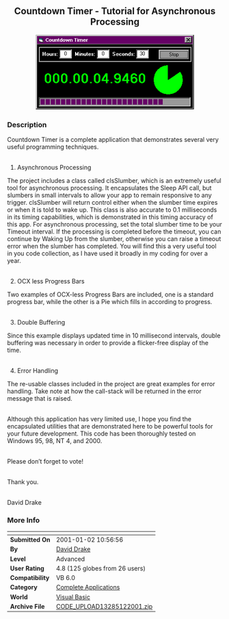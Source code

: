 ﻿<div align="center">

## Countdown Timer \- Tutorial for Asynchronous Processing

<img src="PIC2001121422212051.gif">
</div>

### Description

Countdown Timer is a complete application that demonstrates several very useful programming techniques. <BR> <BR>

1. Asynchronous Processing <BR>

The project includes a class called clsSlumber, which is an extremely useful tool for asynchronous processing. It encapsulates the Sleep API call, but slumbers in small intervals to allow your app to remain responsive to any trigger. clsSlumber will return control either when the slumber time expires or when it is told to wake up. This class is also accurate to 0.1 milliseconds in its timing capabilities, which is demonstrated in this timing accuracy of this app. For asynchronous processing, set the total slumber time to be your Timeout interval. If the processing is completed before the timeout, you can continue by Waking Up from the slumber, otherwise you can raise a timeout error when the slumber has completed. You will find this a very useful tool in you code collection, as I have used it broadly in my coding for over a year. <BR> <BR>

2. OCX less Progress Bars <BR>

Two examples of OCX-less Progress Bars are included, one is a standard progress bar, while the other is a Pie which fills in according to progress. <BR><BR>

3. Double Buffering <BR>

Since this example displays updated time in 10 millisecond intervals, double buffering was necessary in order to provide a flicker-free display of the time. <BR> <BR>

4. Error Handling <BR>

The re-usable classes included in the project are great examples for error handling. Take note at how the call-stack will be returned in the error message that is raised. <BR> <BR>

Although this application has very limited use, I hope you find the encapsulated utilities that are demonstrated here to be powerful tools for your future development. This code has been thoroughly tested on Windows 95, 98, NT 4, and 2000. <BR> <BR>

Please don&#8217;t forget to vote! <BR> <BR>

Thank you. <BR> <BR>

David Drake
 
### More Info
 


<span>             |<span>
---                |---
**Submitted On**   |2001-01-02 10:56:56
**By**             |[David Drake](https://github.com/Planet-Source-Code/PSCIndex/blob/master/ByAuthor/david-drake.md)
**Level**          |Advanced
**User Rating**    |4.8 (125 globes from 26 users)
**Compatibility**  |VB 6\.0
**Category**       |[Complete Applications](https://github.com/Planet-Source-Code/PSCIndex/blob/master/ByCategory/complete-applications__1-27.md)
**World**          |[Visual Basic](https://github.com/Planet-Source-Code/PSCIndex/blob/master/ByWorld/visual-basic.md)
**Archive File**   |[CODE\_UPLOAD13285122001\.zip](https://github.com/Planet-Source-Code/david-drake-countdown-timer-tutorial-for-asynchronous-processing__1-14047/archive/master.zip)








